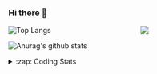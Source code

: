 ### Hi there 👋

<!--
**tao8687/tao8687** is a ✨ _special_ ✨ repository because its `README.md` (this file) appears on your GitHub profile.

Here are some ideas to get you started:

- 🔭 I’m currently working on ...
- 🌱 I’m currently learning ...
- 👯 I’m looking to collaborate on ...
- 🤔 I’m looking for help with ...
- 💬 Ask me about ...
- 📫 How to reach me: ...
- 😄 Pronouns: ...
- ⚡ Fun fact: ...
-->

<img align='right' src="https://media.giphy.com/media/M9gbBd9nbDrOTu1Mqx/giphy.gif" width="240">

  
![Top Langs](https://github-readme-stats.vercel.app/api/top-langs/?username=tao8687&layout=compact&title_color=23238E&text_color=A67D3D)

![Anurag's github stats](https://github-readme-stats.vercel.app/api?username=tao8687&show_icons=true&&text_color=A67D3D&title_color=23238E&show_icons=false&count_private=true&hide=stars)

<details>
  <summary>:zap: Coding Stats</summary>
  <br>
    
<!--START_SECTION:waka-->
![Code Time](http://img.shields.io/badge/Code%20Time-1%2C950%20hrs%2022%20mins-blue)

![Profile Views](http://img.shields.io/badge/Profile%20Views-0-blue)

**🐱 My GitHub Data** 

> 📦 1.5 MB Used in GitHub's Storage 
 > 
> 🏆 98 Contributions in the Year 2025
 > 
> 🚫 Not Opted to Hire
 > 
> 📜 62 Public Repositories 
 > 
> 🔑 24 Private Repositories 
 > 
**I'm an Early 🐤** 

```text
🌞 Morning                1701 commits        ██████████████████████░░░   88.87 % 
🌆 Daytime                90 commits          █░░░░░░░░░░░░░░░░░░░░░░░░   04.70 % 
🌃 Evening                119 commits         ██░░░░░░░░░░░░░░░░░░░░░░░   06.22 % 
🌙 Night                  4 commits           ░░░░░░░░░░░░░░░░░░░░░░░░░   00.21 % 
```
📅 **I'm Most Productive on Wednesday** 

```text
Monday                   275 commits         ████░░░░░░░░░░░░░░░░░░░░░   14.37 % 
Tuesday                  261 commits         ███░░░░░░░░░░░░░░░░░░░░░░   13.64 % 
Wednesday                331 commits         ████░░░░░░░░░░░░░░░░░░░░░   17.29 % 
Thursday                 255 commits         ███░░░░░░░░░░░░░░░░░░░░░░   13.32 % 
Friday                   271 commits         ████░░░░░░░░░░░░░░░░░░░░░   14.16 % 
Saturday                 265 commits         ███░░░░░░░░░░░░░░░░░░░░░░   13.85 % 
Sunday                   256 commits         ███░░░░░░░░░░░░░░░░░░░░░░   13.38 % 
```


📊 **This Week I Spent My Time On** 

```text
🕑︎ Time Zone: Asia/Shanghai

💬 Programming Languages: 
CMake                    59 mins             ███████████░░░░░░░░░░░░░░   44.15 % 
C++                      40 mins             ████████░░░░░░░░░░░░░░░░░   30.05 % 
YAML                     15 mins             ███░░░░░░░░░░░░░░░░░░░░░░   11.10 % 
Markdown                 11 mins             ██░░░░░░░░░░░░░░░░░░░░░░░   08.47 % 
XML                      4 mins              █░░░░░░░░░░░░░░░░░░░░░░░░   03.30 % 

🔥 Editors: 
VS Code                  2 hrs 15 mins       █████████████████████████   100.00 % 

🐱‍💻 Projects: 
LIO-SAM                  50 mins             █████████░░░░░░░░░░░░░░░░   37.00 % 
InferLLM                 22 mins             ████░░░░░░░░░░░░░░░░░░░░░   16.62 % 
Lidar_IMU_Localization   21 mins             ████░░░░░░░░░░░░░░░░░░░░░   15.96 % 
VINS-Fusion              13 mins             ███░░░░░░░░░░░░░░░░░░░░░░   10.21 % 
src                      10 mins             ██░░░░░░░░░░░░░░░░░░░░░░░   08.11 % 

💻 Operating System: 
Linux                    2 hrs 15 mins       █████████████████████████   100.00 % 
```

**I Mostly Code in C++** 

```text
C++                      11 repos            ████████░░░░░░░░░░░░░░░░░   32.35 % 
Python                   9 repos             ███████░░░░░░░░░░░░░░░░░░   26.47 % 
JavaScript               2 repos             █░░░░░░░░░░░░░░░░░░░░░░░░   05.88 % 
Batchfile                1 repo              █░░░░░░░░░░░░░░░░░░░░░░░░   02.94 % 
HTML                     1 repo              █░░░░░░░░░░░░░░░░░░░░░░░░   02.94 % 
```



**Timeline**

![Lines of Code chart](https://raw.githubusercontent.com/tao8687/tao8687/master/assets/bar_graph.png)


 Last Updated on 08/04/2025 01:48:17 UTC
<!--END_SECTION:waka-->
</details>

